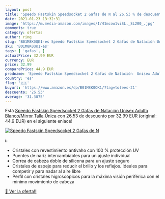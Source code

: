 ```yaml
---
layout: post
title: 'Speedo Fastskin Speedsocket 2 Gafas de N al 26.53 % de descuento'
date: 2021-01-23 13:32:31
image: 'https://m.media-amazon.com/images/I/41mcow1viSL._SL200_.jpg'
comments: true
category: ofertas
author: ring
slug: 'B01M8K0QK1-es Speedo Fastskin Speedsocket 2 Gafas de Natación Unisex...'
sku: 'B01M8K0QK1-es'
tags: [ 'gafas', ]
actualPrice: 32.99 EUR
currency: EUR
price: 32.99
comparePrice: 44.9 EUR
prodname: 'Speedo Fastskin Speedsocket 2 Gafas de Natación  Unisex Adulto  Blanco/Mirror  Talla Única'
country: 'es'
flag: '🇪🇸'
buyurl: 'https://www.amazon.es/dp/B01M8K0QK1/?tag=tolees-21'
descuento: '26.53'
average: '31.3875'
---
```


Está [Speedo Fastskin Speedsocket 2 Gafas de Natación  Unisex Adulto  Blanco/Mirror  Talla Única](https://www.amazon.es/dp/B01M8K0QK1/?tag=tolees-21) con 26.53 de descuento por 32.99 EUR (original: 44.9 EUR) en el siguiente enlace!

[![Speedo Fastskin Speedsocket 2 Gafas de N](https://m.media-amazon.com/images/I/41mcow1viSL._SL200_.jpg)](https://www.amazon.es/dp/B01M8K0QK1/?tag=tolees-21)

ℹ️:

- Cristales con revestimiento antivaho con 100 % protección UV
- Puentes de nariz intercambiables para un ajuste individual
- Correa de cabeza doble de silicona para un ajuste seguro
- Cristales de espejo para reducir el brillo y los reflejos. Ideales para competir y para nadar al aire libre
- Perfil con cristales higroscópicos para la máxima visión periférica con el mínimo movimiento de cabeza

[🛒 Ver la oferta!!](https://www.amazon.es/dp/B01M8K0QK1/?tag=tolees-21)
